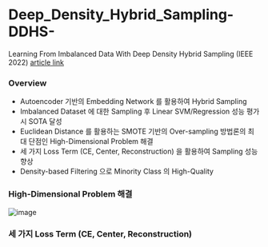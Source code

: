 # Deep_Density_Hybrid_Sampling-DDHS-
Learning From Imbalanced Data With Deep Density Hybrid Sampling (IEEE 2022) [article link](https://ieeexplore.ieee.org/document/9723474) </br>
### Overview
- Autoencoder 기반의 Embedding Network 를 활용하여 Hybrid Sampling
- Imbalanced Dataset 에 대한 Sampling 후 Linear SVM/Regression 성능 평가 시 SOTA 달성
- Euclidean Distance 를 활용하는 SMOTE 기반의 Over-sampling 방법론의 최대 단점인 High-Dimensional Problem 해결
- 세 가지 Loss Term (CE, Center, Reconstruction) 을 활용하여 Sampling 성능 향상
- Density-based Filtering 으로 Minority Class 의 High-Quality

### High-Dimensional Problem 해결
![image](https://github.com/ski-sim/Deep_Density_Hybrid_Sampling-DDHS-/assets/121158156/059decc0-c7d6-4bd5-9b7a-fdf3bc49689b)

### 세 가지 Loss Term (CE, Center, Reconstruction)
